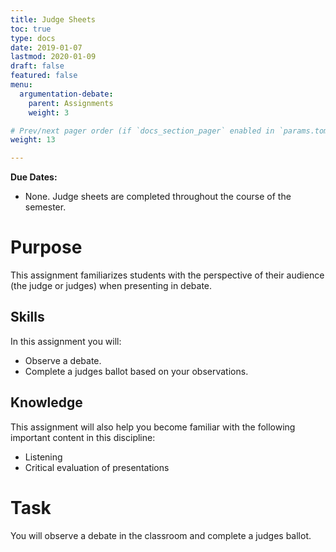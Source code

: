 ```yaml
---
title: Judge Sheets
toc: true
type: docs
date: 2019-01-07
lastmod: 2020-01-09
draft: false
featured: false
menu:
  argumentation-debate:
    parent: Assignments
    weight: 3

# Prev/next pager order (if `docs_section_pager` enabled in `params.toml`)
weight: 13

---
```


**Due Dates:**

  * None. Judge sheets are completed throughout the course of the semester.

Purpose
=======

This assignment familiarizes students with the perspective of their audience (the judge or judges) when presenting in debate.

Skills
------

In this assignment you will:

* Observe a debate.
* Complete a judges ballot based on your observations.

Knowledge
---------

This assignment will also help you become familiar with the following important content in this discipline:

* Listening
* Critical evaluation of presentations

Task
====

You will observe a debate in the classroom and complete a judges ballot.

<!--
Examples
--------

Here is an example debate.[^student-permission]

{{< youtube 9oiPG1VIzR4 >}}
-->

<!--
Criteria for Success
====================

This presentation is graded for completion out of 25 points.

Component                       | Points
--------------------------------|-------
Topic Reserved                  | 5
Preparation Outline (on time)   | 5
Visual Aid (on time)            | 5
Presentation Delivered(on time) | 10
-->

<!--
Acknowledgments
===============
-->
<!--
[^student-permission]: Many thanks to the students who have given me permission to use examples based on their work. Student consent forms are on file.
-->

<!-- Links -->

<!-- Previous Versions:

   v#   | Date       | Modifications
  ------|------------|:--------------
  v0.00 | 2020-01-21 | Initial version

-->
